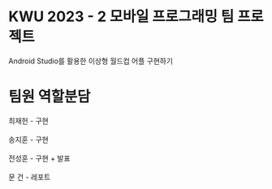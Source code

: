 # KWU 2023 - 2 모바일 프로그래밍 팀 프로젝트
Android Studio를 활용한 이상형 월드컵 어플 구현하기
</br>
# 팀원 역할분담
최재헌 - 구현 </br></br>
송지훈 - 구현 </br></br>
전성훈 - 구현 + 발표 </br></br>
문  건 - 레포트
